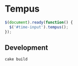 Tempus
=============
```javascript
$(document).ready(function() {
  $('#time-input').tempus();
});
```

Development
-------------
```bash
cake build
```
